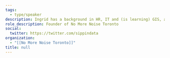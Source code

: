 ```yaml
---
tags:
  - type/speaker
description: Ingrid has a background in HR, IT and (is learning) GIS, and works with community and advocacy groups to educate, engage and motivate people to help build safe streets, complete communities and a better quality of life.
role_description: Founder of No More Noise Toronto
social:
  twitter: https://twitter.com/sippindata
organization:
  - "[[No More Noise Toronto]]"
title: null
---
```

